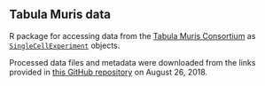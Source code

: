 ## Tabula Muris data

R package for accessing data from the [Tabula Muris Consortium](http://tabula-muris.ds.czbiohub.org/) as [`SingleCellExperiment`](https://bioconductor.org/packages/release/bioc/html/SingleCellExperiment.html) objects.

Processed data files and metadata were downloaded from the links provided in [this GitHub repository](https://github.com/czbiohub/tabula-muris-vignettes/tree/master/data) on August 26, 2018.